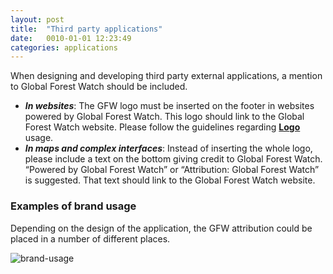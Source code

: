 ```yaml
---
layout: post
title:  "Third party applications"
date:   0010-01-01 12:23:49
categories: applications
---
```


When designing and developing third party external applications, a mention to Global Forest Watch should be included.

* ***In websites***: The GFW logo must be inserted on the footer in websites powered by Global Forest Watch. This logo
should link to the Global Forest Watch website. Please follow the guidelines regarding **[Logo][logo]** usage.
* ***In maps and complex interfaces***: Instead of inserting the whole logo, please include a text on the bottom giving
credit to Global Forest Watch. “Powered by Global Forest Watch” or “Attribution: Global Forest Watch” is suggested.
That text should link to the Global Forest Watch website.

### Examples of brand usage

Depending on the design of the application, the GFW attribution could be placed in a number of different places.

![brand-usage][brand-usage]


[logo]: /gfw-style-guides/brand-guidelines/logo.html
[brand-usage]: /gfw-style-guides/images/posts/applications/third-party-applications/04-01-thirdparty-app.png
